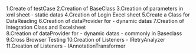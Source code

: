 1.Create of testCase
2.Creation of BaseClass
3.Creation of parameters in xml sheet - static datas
4.Creation of Login Excel sheet
5.Create a Class for DataReading
6.Creation of dataProvider for - dynamic datas
7.Creation of Integration Class and Excelsheet  
8.Creation of dataProvider for - dynamic datas - commonly in Baseclass  
9.Cross Browser Testing
10.Creation of Listeners - IRetryAnalyzer
11.Creation of Listeners - IAnnotationTransformer
